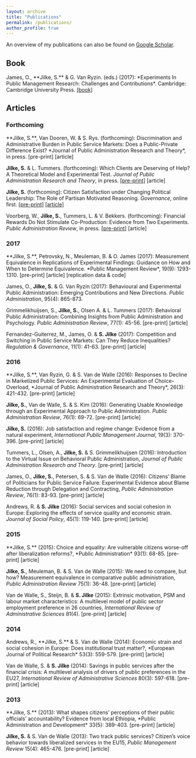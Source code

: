 ```yaml
---
layout: archive
title: "Publications"
permalink: /publications/
author_profile: true
---
```


An overview of my publications can also be found on <a href="https://scholar.google.com/citations?user=PA7TqeEAAAAJ&hl=en&oi=ao" target="_blank"><u>Google Scholar</u></a>.
     

<h2>Book</h2>
James, O., **Jilke, S.** & G. Van Ryzin. (eds.) (2017): *Experiments In Public Management Research: Challenges and Contributions*. Cambridge: Cambridge University Press.  <a href="http://admin.cambridge.org/se/academic/subjects/management/management-general-interest/experiments-public-management-research-challenges-and-contributions?format=PB#vxdAgU7iD4g0rV2E.97" target="_blank"><u>[book]</u></a>
     

<h2>Articles</h2>
<h3>Forthcoming</h3>
**Jilke, S.**, Van Dooren, W. & S. Rys. (forthcoming): Discrimination and Administrative Burden in Public Service Markets: Does a Public-Private Difference Exist? *Journal of Public Administration Research and Theory*, in press.  [pre-print]  [article]

**Jilke, S.** & L. Tummers. (forthcoming): Which Clients are Deserving of Help? A Theoretical Model and Experimental Test. *Journal of Public Administration Research and Theory*, in press.  <a href="https://papers.ssrn.com/sol3/papers.cfm?abstract_id=3099446" target="_blank"><u>[pre-print]</u></a>  [article]

**Jilke, S.** (forthcoming): Citizen Satisfaction under Changing Political Leadership: The Role of Partisan Motivated Reasoning. *Governance*, online first.  <a href="https://papers.ssrn.com/sol3/papers.cfm?abstract_id=3024855" target="_blank"><u>[pre-print]</u></a>  <a href="http://onlinelibrary.wiley.com/doi/10.1111/gove.12317/full" target="_blank"><u>[article]</u></a>

Voorberg, W., **Jilke, S.**, Tummers, L. & V. Bekkers. (forthcoming): Financial Rewards Do Not Stimulate Co-Production: Evidence from Two Experiments. *Public Administration Review*, in press.  <a href="https://papers.ssrn.com/sol3/papers.cfm?abstract_id=3076096" target="_blank"><u>[pre-print]</u></a>  [article]
     

<h3>2017</h3>
**Jilke, S.**, Petrovsky, N., Meuleman, B. & O. James (2017): Measurement Equivalence in Replications of Experimental Findings: Guidance on How and When to Determine Equivalence. *Public Management Review*, 19(9): 1293-1310.  [pre-print]  [article]  [replication data & code]

James, O., **Jilke, S.** & G. Van Ryzin (2017): Behavioural and Experimental Public Administration: Emerging Contributions and New Directions. *Public Administration*, 95(4): 865-873.

Grimmelikhuijsen, S., **Jilke, S.**, Olsen A. & L. Tummers (2017): Behavioral Public Administration: Combining Insights from Public Administration and Psychology. *Public Administration Review*, 77(1): 45-56.  [pre-print]  [article]

Fernandez-Guiterrez, M., James, O. & **S. Jilke** (2017): Competition and Switching in Public Service Markets: Can They Reduce Inequalities? *Regulation & Governance*, 11(1): 41-63.  [pre-print]  [article]
     

<h3>2016</h3>
**Jilke, S.**, Van Ryzin, G. & S. Van de Walle (2016): Responses to Decline in Marketized Public Services: An Experimental Evaluation of Choice-Overload, *Journal of Public Administration Research and Theory*, 26(3): 421-432.  [pre-print]  [article]

**Jilke, S.**, Van de Walle, S. & S. Kim (2016): Generating Usable Knowledge through an Experimental Approach to Public Administration. *Public Administration Review*, 76(1): 69-72.  [pre-print]  [article]

**Jilke, S.** (2016): Job satisfaction and regime change: Evidence from a natural experiment, *International Public Management Journal*, 19(3): 370-396.  [pre-print]  [article]

Tummers, L., Olsen, A., **Jilke, S.** & S. Grimmelikhuijsen (2016): Introduction to the Virtual Issue on Behavioral Public Administration, *Journal of Public Administration Research and Theory*.  [pre-print]  [article]

James, O., **Jilke, S.**, Petersen, S. & S. Van de Walle (2016): Citizens’ Blame of Politicians for Public Service Failure: Experimental Evidence about Blame Reduction through Delegation and Contracting, *Public Administration Review*, 76(1): 83-93.  [pre-print]  [article]

Andrews, R. & **S. Jilke** (2016): Social services and social cohesion in Europe: Exploring the effects of service quality and economic strain. *Journal of Social Policy*, 45(1): 119-140.  [pre-print]  [article]
     

<h3>2015</h3>
**Jilke, S.** (2015): Choice and equality: Are vulnerable citizens worse-off after liberalization reforms?, *Public Administration* 93(1): 68-85.  [pre-print]  [article]

**Jilke, S.**, Meuleman, B. & S. Van de Walle (2015): We need to compare, but how? Measurement equivalence in comparative public administration, *Public Administration Review* 75(1): 36-48.  [pre-print]  [article]

Van de Walle, S., Steijn, B. & **S. Jilke** (2015): Extrinsic motivation, PSM and labour market characteristics: A multilevel model of public sector employment preference in 26 countries, *International Review of Administrative Sciences* 81(4).  [pre-print]  [article]
     

<h3>2014</h3>
Andrews, R., **Jilke, S.** & S. Van de Walle (2014): Economic strain and social cohesion in Europe: Does institutional trust matter?, *European Journal of Political Research* 53(3): 559-579.  [pre-print]  [article]

Van de Walle, S. & **S. Jilke** (2014): Savings in public services after the financial crisis: A multilevel analysis of drivers of public preferences in the EU27, *International Review of Administrative Sciences* 80(3): 597-618.  [pre-print]  [article]
     

<h3>2013</h3>
**Jilke, S.** (2013): What shapes citizens’ perceptions of their public officials’ accountability? Evidence from local Ethiopia, *Public Administration and Development* 33(5): 389-403.  [pre-print]  [article]

**Jilke, S.** &  S. Van de Walle (2013):  Two track public services? Citizen’s voice behavior towards liberalized services in the EU15, *Public Management Review* 15(4): 465-476.  [pre-print]  [article]
